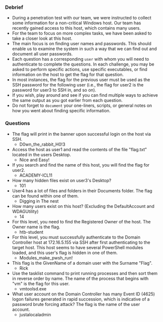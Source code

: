 ### Debrief
- During a penetration test with our team, we were instructed to collect some information for a non-critical Windows host. Our team has recently gained access to this host, which contains many users. 
- For the team to focus on more complex tasks, we have been asked to take a closer look at this host. 
- The main focus is on finding user names and passwords. This should enable us to examine the system in such a way that we can find out and document all user passwords.
- Each question has a corresponding `user` with whom you will need to authenticate to complete the questions. In each challenge, you may be asked to perform specific actions, use specific executables, or find information on the host to get the flag for that question.
- In most instances, the flag for the previous user must be used as the SSH password for the following user (i.e., the flag for user2 is the password for user3 to SSH in, and so on).
- If you wish, play around and see if you can find multiple ways to achieve the same output as you got earlier from each question. 
- Do not forget to `document` your one-liners, scripts, or general notes on how you went about finding specific information.


### Questions
- The flag will print in the banner upon successful login on the host via SSH.
	- D0wn_the_rabbit_H0!3
- Access the host as user1 and read the contents of the file "flag.txt" located in the users Desktop.
	- Nice and Easy!
- If you search and find the name of this host, you will find the flag for user2.
	- ACADEMY-ICL11
- How many hidden files exist on user3's Desktop?
	- 101
- User4 has a lot of files and folders in their Documents folder. The flag can be found within one of them.
	- Digging in The nest
- How many users exist on this host? (Excluding the DefaultAccount and WDAGUtility)
	- 14
- For this level, you need to find the Registered Owner of the host. The Owner name is the flag.
	- htb-student
- For this level, you must successfully authenticate to the Domain Controller host at 172.16.5.155 via SSH after first authenticating to the target host. This host seems to have several PowerShell modules loaded, and this user's flag is hidden in one of them.
	- Modules_make_pwsh_run!
- This flag is the GivenName of a domain user with the Surname "Flag".
	- Rick
- Use the tasklist command to print running processes and then sort them in reverse order by name. The name of the process that begins with "vm" is the flag for this user.
	- vmtoolsd.exe
- What user account on the Domain Controller has many Event ID (4625) logon failures generated in rapid succession, which is indicative of a password brute forcing attack? The flag is the name of the user account.
	- justalocaladmin